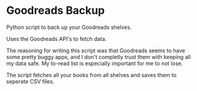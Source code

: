 # Goodreads Backup
Python script to back up your Goodreads shelves.

Uses the Goodreads API's to fetch data.

The reasoning for writing this script was that Goodreads seems to have some pretty buggy apps, and I don't completly trust them with keeping all my data safe. My to-read list is especially important for me to not lose.

The script fetches all your books from all shelves and saves them to seperate CSV files.
